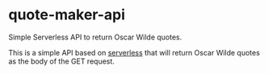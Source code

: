 # quote-maker-api

Simple Serverless API to return Oscar Wilde quotes.

This is a simple API based on [serverless](https://serverless.com) that will return Oscar Wilde quotes as the body of the GET request.
